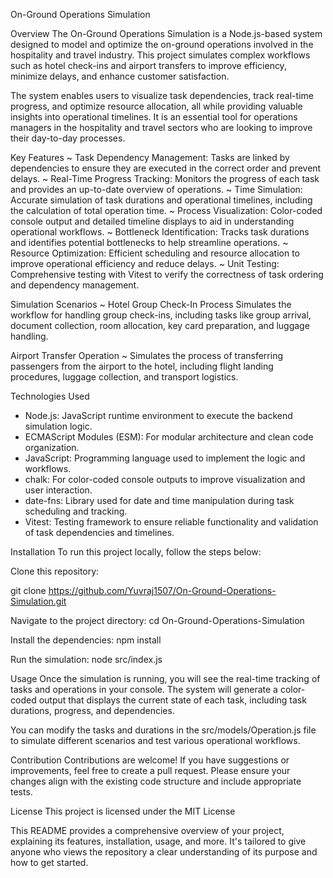 On-Ground Operations Simulation

Overview
The On-Ground Operations Simulation is a Node.js-based system designed to model and optimize the 
on-ground operations involved in the hospitality and travel industry. This project simulates complex workflows 
such as hotel check-ins and airport transfers to improve efficiency, minimize delays, and enhance customer satisfaction.

The system enables users to visualize task dependencies, track real-time progress, and optimize 
resource allocation, all while providing valuable insights into operational timelines. It is an essential tool for
operations managers in the hospitality and travel sectors who are looking to improve their day-to-day processes.

Key Features
~ Task Dependency Management: Tasks are linked by dependencies to ensure they are executed in the correct order and prevent delays.
~ Real-Time Progress Tracking: Monitors the progress of each task and provides an up-to-date overview of operations.
~ Time Simulation: Accurate simulation of task durations and operational timelines, including the calculation of total operation time.
~ Process Visualization: Color-coded console output and detailed timeline displays to aid in understanding operational workflows.
~ Bottleneck Identification: Tracks task durations and identifies potential bottlenecks to help streamline operations.
~ Resource Optimization: Efficient scheduling and resource allocation to improve operational efficiency and reduce delays.
~ Unit Testing: Comprehensive testing with Vitest to verify the correctness of task ordering and dependency management.

Simulation Scenarios
~ Hotel Group Check-In Process
Simulates the workflow for handling group check-ins, including tasks like group arrival, document 
collection, room allocation, key card preparation, and luggage handling.

Airport Transfer Operation
~ Simulates the process of transferring passengers from the airport to the hotel, including flight 
landing procedures, luggage collection, and transport logistics.

Technologies Used
* Node.js: JavaScript runtime environment to execute the backend simulation logic.
* ECMAScript Modules (ESM): For modular architecture and clean code organization.
* JavaScript: Programming language used to implement the logic and workflows.
* chalk: For color-coded console outputs to improve visualization and user interaction.
* date-fns: Library used for date and time manipulation during task scheduling and tracking.
* Vitest: Testing framework to ensure reliable functionality and validation of task dependencies and timelines.

Installation
To run this project locally, follow the steps below:

Clone this repository:

git clone https://github.com/Yuvraj1507/On-Ground-Operations-Simulation.git

Navigate to the project directory:
cd On-Ground-Operations-Simulation

Install the dependencies:
npm install

Run the simulation:
node src/index.js

Usage
Once the simulation is running, you will see the real-time tracking of tasks and 
operations in your console. The system will generate a color-coded output that displays 
the current state of each task, including task durations, progress, and dependencies.

You can modify the tasks and durations in the src/models/Operation.js file 
to simulate different scenarios and test various operational workflows.

Contribution
Contributions are welcome! If you have suggestions or improvements, feel free to create a pull request.
Please ensure your changes align with the existing code structure and include appropriate tests.

License
This project is licensed under the MIT License 

This README provides a comprehensive overview of your project, explaining its features, installation, usage, and more. 
It's tailored to give anyone who views the repository a clear understanding of its purpose and how to get started.






